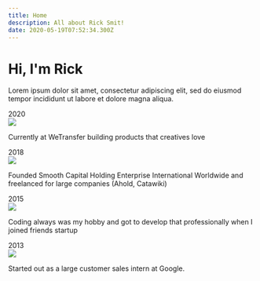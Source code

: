 ```yaml
---
title: Home
description: All about Rick Smit!
date: 2020-05-19T07:52:34.300Z
---
```


# Hi, I'm Rick

Lorem ipsum dolor sit amet, consectetur adipiscing elit, sed do eiusmod tempor incididunt ut labore et dolore magna aliqua.

<div class="updates">
  <div class="update">
    <div class="line"></div>
    <aside class="timestamp">2020</aside>
    <main class="info">
      <img src="https://www.thinkmill.com.au/static/images/logos/reactjs.png">
      <p>Currently at WeTransfer building products that creatives love</p>
    </main>
  </div>
  <div class="update">
    <div class="line"></div>
    <aside class="timestamp">2018</aside>
    <main class="info">
      <img src="https://www.thinkmill.com.au/static/images/logos/reactjs.png">
    <p>Founded Smooth Capital Holding Enterprise International Worldwide and freelanced for large companies (Ahold, Catawiki)</p>
    </main>
  </div>
  <div class="update">
    <div class="line"></div>
    <aside class="timestamp">2015</aside>
    <main class="info">
      <img src="https://www.thinkmill.com.au/static/images/logos/reactjs.png">
    <p>Coding always was my hobby and got to develop that professionally when I joined friends startup</p>
    </main>
  </div>
  <div class="update">
    <div class="line"></div>
    <aside class="timestamp">2013</aside>
    <main class="info">
      <img src="https://www.thinkmill.com.au/static/images/logos/reactjs.png">
    <p>Started out as a large customer sales intern at Google.</p>
    </main>
  </div>

</div>
